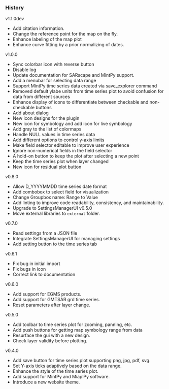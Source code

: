 ### History

v1.1.0dev
- Add citation information.
- Change the reference point for the map on the fly.
- Enhance labeling of the map plot
- Enhance curve fitting by a prior normalizing of dates.

v1.0.0
- Sync colorbar icon with reverse button
- Disable log
- Update documentation for SARscape and MintPy support.
- Add a menubar for selecting data range
- Support MintPy time series data created via save_explorer command
- Removed default ylabe units from time series plot to avoid confusion for data from different sources
- Enhance display of icons to differentiate between checkable and non-checkable buttons
- Add about dialog
- New icon designs for the plugin
- New icon for symbology and add icon for live symbology 
- Add gray to the list of colormaps
- Handle NULL values in time series data
- Add different options to control y-axis limits
- Make field selector editable to improve user experience
- Ignore non-numerical fields in the field selector
- A hold-on button to keep the plot after selecting a new point
- Keep the time series plot when layer changed
- New icon for residual plot button

v0.8.0
- Allow D_YYYYMMDD time series date format
- Add combobox to select field for visualization
- Change Groupbox name: Range to Value
- Add linting to improve code readability, consistency, and maintainability.
- Upgrade to SettingsManagerUI v0.5.0
- Move external libraries to `external` folder.


v0.7.0
- Read settings from a JSON file
- Integrate SettingsManagerUI for managing settings
- Add setting button to the time series tab

v0.6.1
- Fix bug in initial import
- Fix bugs in icon
- Correct link to documentation


v0.6.0
- Add support for EGMS products.
- Add support for GMTSAR grd time series.
- Reset parameters after layer change.


v0.5.0
- Add toolbar to time series plot for zooming, panning, etc.
- Add push buttons for getting map symbology range from data
- Resurface the gui with a new design.
- Check layer validity before plotting.

v0.4.0
- Add save button for time series plot supporting png, jpg, pdf, svg.
- Set Y-axis ticks adaptively based on the data range.
- Enhance the style of the time series plot.
- Add support for MintPy and MiaplPy software.
- Introduce a new website theme.